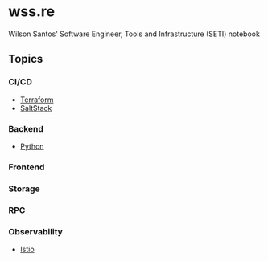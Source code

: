 # wss.re

Wilson Santos' Software Engineer, Tools and Infrastructure (SETI) notebook

## Topics

### CI/CD

<!-- - [Docker](docker) -->
- [Terraform](terraform)
- [SaltStack](saltstack)
<!-- - [Kubernetes](k8s) -->
<!-- - [Helm](helm) -->
<!-- - [GitOps](gitops) -->
<!-- - [ArgoCD](argocd) -->
<!-- - [Ansible](ansible) -->
<!-- - [Jenkins](jenkins) -->
<!-- - [GitHub](GitHub) actions, pages, etc-->

### Backend

- [Python](python)
<!-- - [Golang] -->

### Frontend

<!-- - [CSS]
- [Javascript]
- [ReactJs] -->

### Storage

<!-- - [Redis]
- [MongoDB]
- [PostgresSQL] -->

### RPC

<!-- - [gRPC]
- [RabbitMQ] -->

### Observability

- [Istio](istio)

<!-- - [Kiali](kiali)
- [Jaeger](jaeger)
- [Prometheus](prometheus)
- [Grafana](grafana)
- [Fluentd](fluentd)
- [Loki](loki)
- [Thanos](thanos)
- [Elasticsearch](elasticsearch)
- [Kibana](kibana) -->

<!-- ### Cloud Environments

- [GCP]
- [AWS]

### Authentication and & Authorization

- [OAuth]
- [Keycloak] -->

<!-- ### Design and Architecture

- [Mermaid]
- [PlantUML] -->

<!-- ### Mobile Platforms

- [Android]
- [IOS] -->
